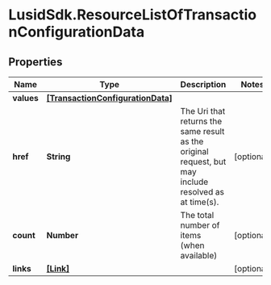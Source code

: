 # LusidSdk.ResourceListOfTransactionConfigurationData

## Properties
Name | Type | Description | Notes
------------ | ------------- | ------------- | -------------
**values** | [**[TransactionConfigurationData]**](TransactionConfigurationData.md) |  | 
**href** | **String** | The Uri that returns the same result as the original request,  but may include resolved as at time(s). | [optional] 
**count** | **Number** | The total number of items (when available) | [optional] 
**links** | [**[Link]**](Link.md) |  | [optional] 



